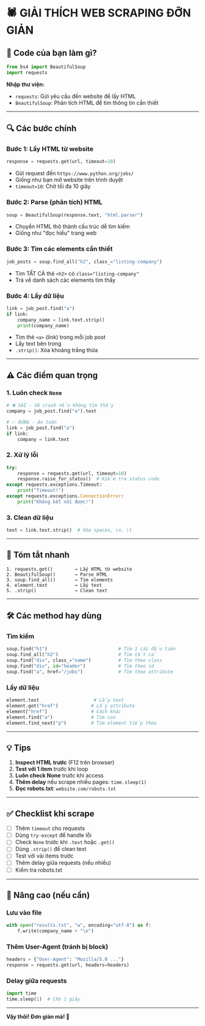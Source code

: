 # 🕷️ GIẢI THÍCH WEB SCRAPING ĐỠN GIẢN

## 📖 Code của bạn làm gì?

```python
from bs4 import BeautifulSoup
import requests
```
**Nhập thư viện:**
- `requests`: Gửi yêu cầu đến website để lấy HTML
- `BeautifulSoup`: Phân tích HTML để tìm thông tin cần thiết

---

## 🔍 Các bước chính

### Bước 1: Lấy HTML từ website
```python
response = requests.get(url, timeout=10)
```
- Gửi request đến `https://www.python.org/jobs/`
- Giống như bạn mở website trên trình duyệt
- `timeout=10`: Chờ tối đa 10 giây

### Bước 2: Parse (phân tích) HTML
```python
soup = BeautifulSoup(response.text, "html.parser")
```
- Chuyển HTML thô thành cấu trúc dễ tìm kiếm
- Giống như "đọc hiểu" trang web

### Bước 3: Tìm các elements cần thiết
```python
job_posts = soup.find_all("h2", class_="listing-company")
```
- Tìm TẤT CẢ thẻ `<h2>` có `class="listing-company"`
- Trả về danh sách các elements tìm thấy

### Bước 4: Lấy dữ liệu
```python
link = job_post.find("a")
if link:
    company_name = link.text.strip()
    print(company_name)
```
- Tìm thẻ `<a>` (link) trong mỗi job post
- Lấy text bên trong
- `.strip()`: Xóa khoảng trắng thừa

---

## ⚠️ Các điểm quan trọng

### 1. Luôn check `None`
```python
# ❌ SAI - Sẽ crash nếu không tìm thấy
company = job_post.find("a").text

# ✅ ĐÚNG - An toàn
link = job_post.find("a")
if link:
    company = link.text
```

### 2. Xử lý lỗi
```python
try:
    response = requests.get(url, timeout=10)
    response.raise_for_status()  # Kiểm tra status code
except requests.exceptions.Timeout:
    print("Timeout!")
except requests.exceptions.ConnectionError:
    print("Không kết nối được!")
```

### 3. Clean dữ liệu
```python
text = link.text.strip()  # Xóa spaces, \n, \t
```

---

## 🎯 Tóm tắt nhanh

```
1. requests.get()        → Lấy HTML từ website
2. BeautifulSoup()       → Parse HTML
3. soup.find_all()       → Tìm elements
4. element.text          → Lấy text
5. .strip()              → Clean text
```

---

## 🛠️ Các method hay dùng

### Tìm kiếm
```python
soup.find("h1")                          # Tìm 1 cái đầu tiên
soup.find_all("h2")                      # Tìm tất cả
soup.find("div", class_="name")          # Tìm theo class
soup.find("div", id="header")            # Tìm theo id
soup.find("a", href="/jobs")             # Tìm theo attribute
```

### Lấy dữ liệu
```python
element.text                    # Lấy text
element.get("href")            # Lấy attribute
element["href"]                # Cách khác
element.find("a")              # Tìm con
element.find_next("p")         # Tìm element tiếp theo
```

---

## 💡 Tips

1. **Inspect HTML trước** (F12 trên browser)
2. **Test với 1 item** trước khi loop
3. **Luôn check None** trước khi access
4. **Thêm delay** nếu scrape nhiều pages: `time.sleep(1)`
5. **Đọc robots.txt**: `website.com/robots.txt`

---

## ✅ Checklist khi scrape

- [ ] Thêm `timeout` cho requests
- [ ] Dùng `try-except` để handle lỗi
- [ ] Check `None` trước khi `.text` hoặc `.get()`
- [ ] Dùng `.strip()` để clean text
- [ ] Test với vài items trước
- [ ] Thêm delay giữa requests (nếu nhiều)
- [ ] Kiểm tra robots.txt

---

## 🚀 Nâng cao (nếu cần)

### Lưu vào file
```python
with open("results.txt", "w", encoding="utf-8") as f:
    f.write(company_name + "\n")
```

### Thêm User-Agent (tránh bị block)
```python
headers = {"User-Agent": "Mozilla/5.0 ..."}
response = requests.get(url, headers=headers)
```

### Delay giữa requests
```python
import time
time.sleep(1)  # Chờ 1 giây
```

---

**Vậy thôi! Đơn giản mà! 🎉**